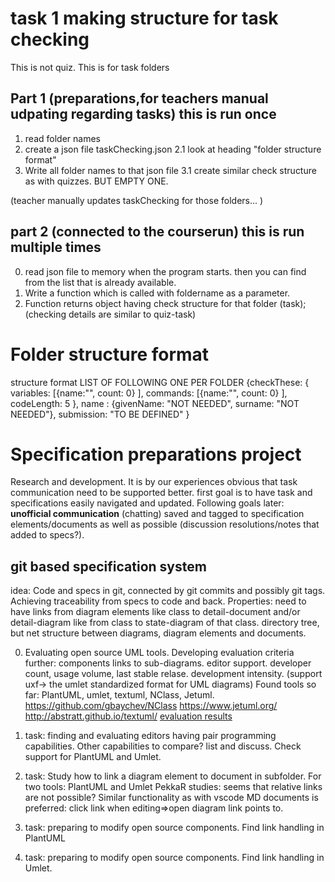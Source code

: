 # task 1 making structure for task checking 
This is not quiz. This is for task folders
## Part 1 (preparations,for teachers manual udpating regarding tasks) this is run once
1. read folder names
2. create a json file taskChecking.json
    2.1 look at heading "folder structure format"
3. Write all folder names to that json file 
    3.1 create similar check structure as with quizzes. BUT EMPTY ONE. 

(teacher manually updates taskChecking for those folders... )

## part 2 (connected to the courserun) this is run multiple times
0. read json file to memory when the program starts. then you can find from the list that is already available. 
1. Write a function which is called with foldername as a parameter. 
2. Function returns object having check structure for that folder (task);
    (checking details are similar to quiz-task)


# Folder structure format
structure format LIST OF FOLLOWING ONE PER FOLDER
{checkThese: { 
  variables: [{name:"", count: 0} ],
  commands:  [{name:"", count: 0} ],
  codeLength: 5
  },
  name : {givenName: "NOT NEEDED", surname: "NOT NEEDED"},
  submission: "TO BE DEFINED"
}

# Specification preparations project
Research and development. It is by our experiences obvious that task communication need to be supported better. first goal is to have task and specifications easily navigated and updated. Following goals later: **unofficial communication** (chatting) saved and tagged to specification elements/documents as well as possible (discussion resolutions/notes that added to specs?). 
## git based specification system
idea: Code and specs in git, connected by git commits and possibly git tags. Achieving traceability from specs to code and back. 
Properties: need to have links from diagram elements like class to detail-document and/or detail-diagram like from class to state-diagram of that class. directory tree, but net structure between diagrams, diagram elements and documents. 

0. Evaluating open source UML tools. Developing evaluation criteria further: components links to sub-diagrams. editor support. developer count, usage volume, last stable relase. development intensity. (support uxf-> the umlet standardized format for UML diagrams) 
Found tools so far: PlantUML, umlet, textuml, NClass, Jetuml. https://github.com/gbaychev/NClass https://www.jetuml.org/  http://abstratt.github.io/textuml/
[evaluation results](./taskResultDocs/UMLToolEvaluation.md)

1. task: finding and evaluating editors having pair programming capabilities. Other capabilities to compare? list and discuss. 
Check support for PlantUML and Umlet. 

2. task: Study how to link a diagram element to document in subfolder. For two tools: PlantUML and Umlet
PekkaR studies: seems that relative links are not possible? Similar functionality as with vscode MD documents is preferred: click link when editing=>open diagram link points to.


3. task: preparing to modify open source components. Find link handling in PlantUML 

4. task: preparing to modify open source components. Find link handling in Umlet. 

